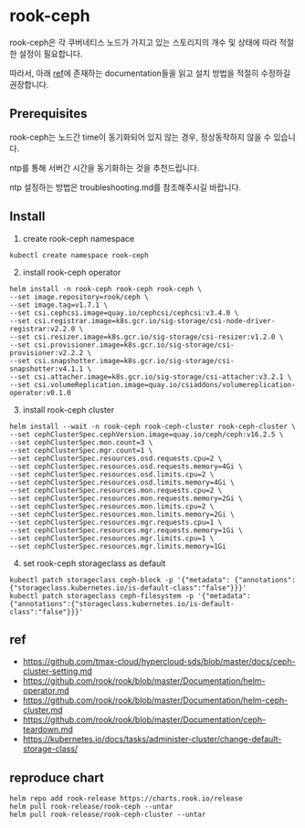 # rook-ceph

rook-ceph은 각 쿠버네티스 노드가 가지고 있는 스토리지의 개수 및 상태에 따라 적절한 설정이 필요합니다.

따라서, 아래 [ref](#ref)에 존재하는 documentation들을 읽고 설치 방법을 적절히 수정하길 권장합니다.

## Prerequisites
rook-ceph는 노드간 time이 동기화되어 있지 않는 경우, 정상동작하지 않을 수 있습니다.

ntp를 통해 서버간 시간을 동기화하는 것을 추천드립니다.

ntp 설정하는 방법은 troubleshooting.md를 참조해주시길 바랍니다.

## Install

1. create rook-ceph namespace
```
kubectl create namespace rook-ceph
```

2. install rook-ceph operator
```
helm install -n rook-ceph rook-ceph rook-ceph \
--set image.repository=rook/ceph \
--set image.tag=v1.7.1 \
--set csi.cephcsi.image=quay.io/cephcsi/cephcsi:v3.4.0 \
--set csi.registrar.image=k8s.gcr.io/sig-storage/csi-node-driver-registrar:v2.2.0 \
--set csi.resizer.image=k8s.gcr.io/sig-storage/csi-resizer:v1.2.0 \
--set csi.provisioner.image=k8s.gcr.io/sig-storage/csi-provisioner:v2.2.2 \
--set csi.snapshotter.image=k8s.gcr.io/sig-storage/csi-snapshotter:v4.1.1 \
--set csi.attacher.image=k8s.gcr.io/sig-storage/csi-attacher:v3.2.1 \
--set csi.volumeReplication.image=quay.io/csiaddons/volumereplication-operator:v0.1.0
```

3. install rook-ceph cluster
```
helm install --wait -n rook-ceph rook-ceph-cluster rook-ceph-cluster \
--set cephClusterSpec.cephVersion.image=quay.io/ceph/ceph:v16.2.5 \
--set cephClusterSpec.mon.count=3 \
--set cephClusterSpec.mgr.count=1 \
--set cephClusterSpec.resources.osd.requests.cpu=2 \
--set cephClusterSpec.resources.osd.requests.memory=4Gi \
--set cephClusterSpec.resources.osd.limits.cpu=2 \
--set cephClusterSpec.resources.osd.limits.memory=4Gi \
--set cephClusterSpec.resources.mon.requests.cpu=2 \
--set cephClusterSpec.resources.mon.requests.memory=2Gi \
--set cephClusterSpec.resources.mon.limits.cpu=2 \
--set cephClusterSpec.resources.mon.limits.memory=2Gi \
--set cephClusterSpec.resources.mgr.requests.cpu=1 \
--set cephClusterSpec.resources.mgr.requests.memory=1Gi \
--set cephClusterSpec.resources.mgr.limits.cpu=1 \
--set cephClusterSpec.resources.mgr.limits.memory=1Gi
```

4. set rook-ceph storageclass as default
```
kubectl patch storageclass ceph-block -p '{"metadata": {"annotations":{"storageclass.kubernetes.io/is-default-class":"false"}}}'
kubectl patch storageclass ceph-filesystem -p '{"metadata": {"annotations":{"storageclass.kubernetes.io/is-default-class":"false"}}}'
```

## ref
- https://github.com/tmax-cloud/hypercloud-sds/blob/master/docs/ceph-cluster-setting.md
- https://github.com/rook/rook/blob/master/Documentation/helm-operator.md
- https://github.com/rook/rook/blob/master/Documentation/helm-ceph-cluster.md
- https://github.com/rook/rook/blob/master/Documentation/ceph-teardown.md
- https://kubernetes.io/docs/tasks/administer-cluster/change-default-storage-class/

## reproduce chart
```
helm repo add rook-release https://charts.rook.io/release
helm pull rook-release/rook-ceph --untar
helm pull rook-release/rook-ceph-cluster --untar
```